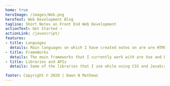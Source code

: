 ```yaml
---
home: true
heroImage: /images/Web.png
heroText: Web Development Blog
tagline: Short Notes on Front End Web Development
actionText: Get Started →
actionLink: /javascript/
features:
- title: Languages
  details: Main languages on which I have created notes on are are HTML, CSS and JavaScript.
- title: FrameWorks
  details: The main frameworks that I currently work with are Vue and React
- title: Libraries and APIs
  details: Some of the libraries that I use while using CSS and JavaScript are Animate.css, Anime.js, three.js, D3.js, jquery, etc. I have also some notes on some of the APIs that I have worked such as OpenStreetMap API, Youtube API, GraphQL, etc.

footer: Copyright © 2020 | Dawn N Mathews
---
```


<!-- # blog -->
